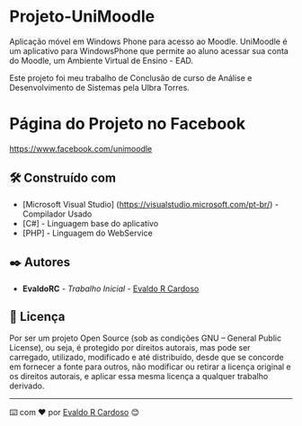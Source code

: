 # Projeto-UniMoodle

Aplicação móvel em Windows Phone para acesso ao Moodle.
UniMoodle é um aplicativo para WindowsPhone que permite ao aluno acessar sua conta do Moodle, um Ambiente Virtual de Ensino - EAD.

Este projeto foi meu trabalho de Conclusão de curso de Análise e Desenvolvimento de Sistemas pela Ulbra Torres.

# Página do Projeto no Facebook

https://www.facebook.com/unimoodle


## 🛠️ Construído com
* [Microsoft Visual Studio] (https://visualstudio.microsoft.com/pt-br/) - Compilador Usado
* [C#] - Linguagem base do aplicativo
* [PHP] - Linguagem do WebService

## ✒️ Autores

* **EvaldoRC** - *Trabalho Inicial* - [Evaldo R Cardoso](https://github.com/evaldorcardoso)

## 📄 Licença

Por ser um projeto Open Source (sob as condições GNU – General Public License), ou seja, 
é protegido por direitos autorais, mas pode ser carregado, utilizado, modificado e até distribuído, 
desde que se concorde em fornecer a fonte para outros, não modificar ou retirar a licença original e 
os direitos autorais, e aplicar essa mesma licença a qualquer trabalho derivado.

---
⌨️ com ❤️ por [Evaldo R Cardoso](https://github.com/evaldorcardoso) 😊
